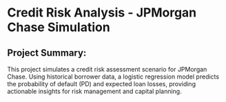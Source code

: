 # Credit Risk Analysis - JPMorgan Chase Simulation

## Project Summary:
This project simulates a credit risk assessment scenario for JPMorgan Chase. Using historical borrower data, a logistic regression model predicts the probability of default (PD) and expected loan losses, providing actionable insights for risk management and capital planning.
